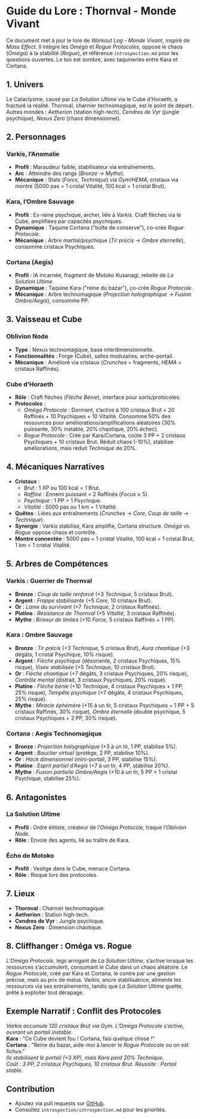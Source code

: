 # Guide du Lore : Thornval - Monde Vivant

Ce document met à jour le lore de *Workout Log - Monde Vivant*, inspiré de *Mass Effect*. Il intègre les *Oméga* et *Rogue Protocoles*, oppose le chaos (*Oméga*) à la stabilité (*Rogue*), et référence `introspection.md` pour les questions ouvertes. Le ton est sombre, avec taquineries entre Kara et Cortana.

## 1. Univers

Le Cataclysme, causé par *La Solution Ultime* via le Cube d’Horaeth, a fracturé la réalité. Thornval, charnier technomagique, est le point de départ. Autres mondes : *Aetherion* (station high-tech), *Cendres de Vyr* (jungle psychique), *Nexus Zero* (chaos dimensionnel).

## 2. Personnages

### Varkis, l’Anomalie

- **Profil** : Maraudeur faible, stabilisateur via entraînements.
- **Arc** : Atteindre des rangs (*Bronze → Mythe*).
- **Mécanique** : Stats (*Force*, *Technique*) via *Gym*/*HEMA*, cristaux via montre (5000 pas = 1 cristal Vitalité, 100 kcal = 1 cristal Brut).

### Kara, l’Ombre Sauvage

- **Profil** : Ex-reine psychique, archer, liée à Varkis. Craft flèches via le Cube, amplifiées par capacités psychiques.
- **Dynamique** : Taquine Cortana ("boîte de conserve"), co-crée *Rogue Protocole*.
- **Mécanique** : Arbre martial/psychique (*Tir précis → Ombre éternelle*), consomme cristaux Psychiques.

### Cortana (Aegis)

- **Profil** : IA incarnée, fragment de Motoko Kusanagi, rebelle de *La Solution Ultime*.
- **Dynamique** : Taquine Kara ("reine du bazar"), co-crée *Rogue Protocole*.
- **Mécanique** : Arbre technomagique (*Projection holographique → Fusion Ombre/Aegis*), consomme PP.

## 3. Vaisseau et Cube

### Oblivion Node

- **Type** : Nexus technomagique, base interdimensionnelle.
- **Fonctionnalités** : Forge (Cube), salles modulaires, arche-portail.
- **Mécanique** : Amélioré via cristaux (*Crunches* = fragments, *HEMA* = cristaux Raffinés).

### Cube d’Horaeth

- **Rôle** : Craft flèches (*Flèche Bénie*), interface pour sorts/protocoles.
- **Protocoles** :
  - *Oméga Protocole* : Dormant, s’active à 100 cristaux Brut + 20 Raffinés + 10 Psychiques + 10 Vitalité. Consomme 50% des ressources pour améliorations/amplifications aléatoires (30% puissante, 30% instable, 20% chaotique, 20% échec).
  - *Rogue Protocole* : Créé par Kara/Cortana, coûte 3 PP + 2 cristaux Psychiques + 10 cristaux Brut. Réduit chaos (-10%), stabilise améliorations, mais réduit *Technique* de 20%.

## 4. Mécaniques Narratives

- **Cristaux** :
  - *Brut* : 1 XP ou 100 kcal = 1 Brut.
  - *Raffiné* : Ennemi puissant = 2 Raffinés (*Focus* ≥ 5).
  - *Psychique* : 1 PP = 1 Psychique.
  - *Vitalité* : 5000 pas ou 1 km = 1 Vitalité.
- **Quêtes** : Liées aux entraînements (*Crunches* → *Core*, *Coup de taille* → *Technique*).
- **Synergie** : Varkis stabilise, Kara amplifie, Cortana structure. *Oméga* vs. *Rogue* oppose chaos et contrôle.
- **Montre connectée** : 5000 pas = 1 cristal Vitalité, 100 kcal = 1 cristal Brut, 1 km = 1 cristal Vitalité.

## 5. Arbres de Compétences

### Varkis : Guerrier de Thornval

- **Bronze** : *Coup de taille renforcé* (+3 *Technique*, 5 cristaux Brut).
- **Argent** : *Frappe stabilisante* (+5 *Core*, 10 cristaux Brut).
- **Or** : *Lame du survivant* (+7 *Technique*, 2 cristaux Raffinés).
- **Platine** : *Résistance de Thornval* (+5 *Vitalité*, 3 cristaux Raffinés).
- **Mythe** : *Briseur de limites* (+10 *Force*, 5 cristaux Raffinés + 1 PP).

### Kara : Ombre Sauvage

- **Bronze** : *Tir précis* (+3 *Technique*, 5 cristaux Brut), *Aura chaotique* (+3 dégâts, 1 cristal Psychique, 10% risque).
- **Argent** : *Flèche psychique* (désoriente, 2 cristaux Psychiques, 15% risque), *Visée stabilisée* (+5 *Technique*, 10 cristaux Brut).
- **Or** : *Flèche chaotique* (+7 dégâts, 3 cristaux Psychiques, 20% risque), *Contrôle mental* (distrait, 3 cristaux Psychiques, 20% risque).
- **Platine** : *Flèche bénie* (+10 *Technique*, 4 cristaux Psychiques + 1 PP, 25% risque), *Tempête psychique* (+7 dégâts, 4 cristaux Psychiques, 25% risque).
- **Mythe** : *Miracle éphémère* (+15 à un tir, 5 cristaux Psychiques + 1 PP + 5 cristaux Raffinés, 30% risque), *Ombre éternelle* (double psychique, 5 cristaux Psychiques + 2 PP, 30% risque).

### Cortana : Aegis Technomagique

- **Bronze** : *Projection holographique* (+3 à un tir, 1 PP, stabilise 5%).
- **Argent** : *Bouclier virtuel* (protège, 2 PP, stabilise 10%).
- **Or** : *Hack dimensionnel* (mini-portail, 3 PP, stabilise 15%).
- **Platine** : *Esprit partiel d’Aegis* (+7 à un tir, 4 PP, stabilise 20%).
- **Mythe** : *Fusion partielle Ombre/Aegis* (+10 à un tir, 5 PP + 1 cristal Psychique, stabilise 25%).

## 6. Antagonistes

### La Solution Ultime

- **Profil** : Ordre élitiste, créateur de l’*Oméga Protocole*, traque l’*Oblivion Node*.
- **Rôle** : Envoie des agents, lié au traître de Kara.

### Écho de Motoko

- **Profil** : Vestige dans le Cube, menace Cortana.
- **Rôle** : Risque lors des protocoles.

## 7. Lieux

- **Thornval** : Charnier technomagique.
- **Aetherion** : Station high-tech.
- **Cendres de Vyr** : Jungle psychique.
- **Nexus Zero** : Dimension chaotique.

## 8. Cliffhanger : Oméga vs. Rogue

L’*Oméga Protocole*, legs arrogant de *La Solution Ultime*, s’active lorsque les ressources s’accumulent, consumant le Cube dans un chaos aléatoire. Le *Rogue Protocole*, créé par Kara et Cortana, le contre par une gestion précise, mais au prix de malus. Varkis, ancre stabilisatrice, alimente les ressources via ses entraînements, tandis que *La Solution Ultime* guette, prête à exploiter tout dérapage.

## Exemple Narratif : Conflit des Protocoles

*Varkis accumule 120 cristaux Brut via *Gym*. L’*Oméga Protocole* s’active, ouvrant un portail instable.*  
**Kara** : "Ce Cube devient fou ! Cortana, fais quelque chose !"  
**Cortana** : "Reine du bazar, aide-moi à lancer le *Rogue Protocole* ou on est fichus."  
*Ils stabilisent le portail (+3 XP), mais Kara perd 20% *Technique*.*  
*Coût : 3 PP, 2 cristaux Psychiques, 10 cristaux Brut. Réussite : Portail stable.*

## Contribution

- Ajoutez via pull requests sur [GitHub](https://github.com/DarkShadowBlood/thornval-litrpg).
- Consultez `introspection/introspection.md` pour les priorités.